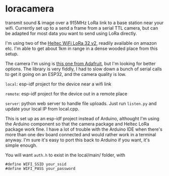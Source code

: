 # loracamera

transmit sound &amp; image over a 915MHz LoRa link to a base station near your wifi. Currently set up to a send a frame from a serial TTL camera, but can be adapted for most data you want to send using LoRa directly. 

I'm using two of the [Heltec WiFi LoRa 32 v2](https://heltec.org/project/wifi-lora-32/), readily available on amazon etc. I'm able to get about 1km in range in a dense wooded place from this setup.

The camera I'm using is [this one from Adafruit](https://www.adafruit.com/product/613), but I'm looking for better options. The library is very fiddly, I had to slow down a bunch of serial calls to get it going on an ESP32, and the camera quality is low. 

`local`: esp-idf project for the device near a wifi link 

`remote`: esp-idf project for the device out in a remote place 

`server`: python web server to handle file uploads. Just run `listen.py` and update your local IP from local.cpp.

This is set up as an esp-idf project instead of Arduino, althought I'm using the Arduino component so that the camera package and Heltec LoRa package work fine. I have a lot of trouble with the Arduino IDE when there's more than one dev board connected and would rather work in a terminal anyway. I'm sure it's easy to port this back to Arduino if you want, it's simple enough.

You will want `auth.h` to exist in the local/main/ folder, with 

```
#define WIFI_SSID your_ssid
#define WIFI_PASS your_password
```
